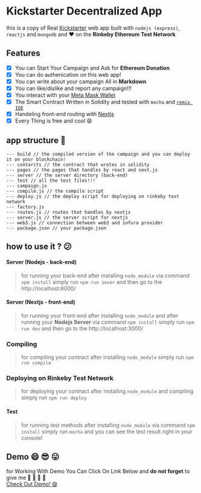 # Kickstarter Decentralized App
this is a copy of Real [Kickstarter](https://www.kickstarter.com/) web app built with `nodejs (express)`, `reactjs` and `mongodb` and :heart: on the **Rinkeby Ethereum Test Network**

## Features
- [x] You can Start Your Campaign and Ask for **Ethereum Donation** 
- [x] You can do authenication on this web app!
- [x] You can write about your campaign All in **Markdown**
- [x] You can like/dislike and report any campaign!!!
- [x] You interact with your [Meta Mask Wallet](https://chrome.google.com/webstore/detail/metamask/nkbihfbeogaeaoehlefnkodbefgpgknn)
- [x] The Smart Contract Written in Solidity and tested with `mocha` and [`remix IDE`](http://remix.ethereum.org)   
- [x] Handeling front-end routing with [Nextjs](https://github.com/zeit/next.js/) 
- [x] Every Thing is free and cool :smile:

## app structure :file_folder:

```
--- build // the compiled version of the campaign and you can deploy it on your blockchain!
--- contarcts // the contract that wrotes in solidity
--- pages // the pages that handles by react and next.js
--- server // the server directory (back-end)
--- test // all the test files!!!
--- campaign.js 
--- compile.js // the compile script 
--- deploy.js // the deploy script for deploying on rinkeby test network
--- factory.js 
--- routes.js // routes that handles by nextjs
--- server.js // the server script for nextjs
--- web3.js // connection between web3 and infura provider
--- package.json // your package.json
``` 

## how to use it ? :confused:
#### Server (Nodejs - back-end)
> for running your back-end after installing `node_module` via command `npm install` simply run `npm run sever` and then go to the http://localhost:8000/

#### Server (Nextjs - front-end)
> for running your front-end after installing `node_module` and after running your **Nodejs Server** via command `npm install` simply run `npm run dev` and then go to the http://localhost:3000/

### Compiling 
> for compiling your contract after installing `node_module` simply run `npm run compile`

### Deploying on Rinkeby Test Network 
> for deploying your contract after installing `node_module` and compiling simply run `npm run deploy`

#### Test
> for running test methods after installing `node_module` via command `npm install` simply run `mocha` and you can see the test result right in your console!


## Demo :smile: :sunglasses: :stuck_out_tongue:
for Working With Demo You Can Click On Link Below and **do not forget** to give me :star2: :star2: :star2: :star2:  
[Check Out Demo! :smile:](https://kickstarter-next-app.herokuapp.com/)





